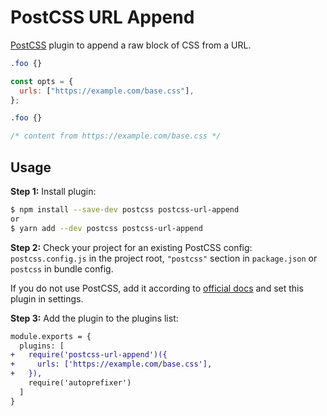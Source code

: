 # PostCSS URL Append

[PostCSS] plugin to append a raw block of CSS from a URL.

[PostCSS]: https://github.com/postcss/postcss

```css
.foo {}
```

```js
const opts = {
  urls: ["https://example.com/base.css"],
};
```

```css
.foo {}

/* content from https://example.com/base.css */
```

## Usage

**Step 1:** Install plugin:

```sh
$ npm install --save-dev postcss postcss-url-append
or
$ yarn add --dev postcss postcss-url-append
```

**Step 2:** Check your project for an existing PostCSS config: `postcss.config.js` in the project root, `"postcss"` section in `package.json` or `postcss` in bundle config.

If you do not use PostCSS, add it according to [official docs](https://github.com/postcss/postcss#usage) and set this plugin in settings.

**Step 3:** Add the plugin to the plugins list:

```diff
module.exports = {
  plugins: [
+   require('postcss-url-append')({
+     urls: ['https://example.com/base.css'],
+   }),
    require('autoprefixer')
  ]
}
```
